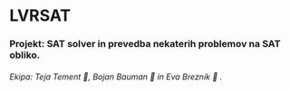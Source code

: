 LVRSAT
======

### Projekt: SAT solver in prevedba nekaterih problemov na SAT obliko.


###### Ekipa: Teja Tement :bee:, Bojan Bauman :bear: in Eva Breznik :octopus: .



